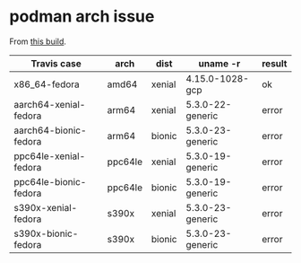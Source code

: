 # podman arch issue

From [this build](https://travis-ci.org/junaruga/ci-multi-arch-native-container-test/builds/620173481).


| Travis case | arch | dist | uname -r | result |
| ----------- | ---- | ---- | -------- | ------ |
| x86_64-fedora | amd64 | xenial | 4.15.0-1028-gcp | ok |
| aarch64-xenial-fedora | arm64 | xenial | 5.3.0-22-generic | error |
| aarch64-bionic-fedora | arm64 | bionic | 5.3.0-23-generic | error |
| ppc64le-xenial-fedora | ppc64le | xenial | 5.3.0-19-generic | error |
| ppc64le-bionic-fedora | ppc64le | bionic | 5.3.0-19-generic | error |
| s390x-xenial-fedora | s390x | xenial | 5.3.0-23-generic | error |
| s390x-bionic-fedora | s390x | bionic | 5.3.0-23-generic | error |
